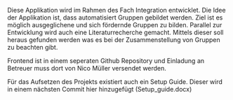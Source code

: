 Diese Applikation wird im Rahmen des Fach Integration entwicklet.
Die Idee der Applikation ist, dass automatisiert Gruppen gebildet werden.
Ziel ist es möglich ausgeglichene und sich fördernde Gruppen zu bilden.
Parallel zur Entwicklung wird auch eine Literaturrecherche gemacht.
Mittels dieser soll heraus gefunden werden was es bei der Zusammenstellung von Gruppen zu beachten gibt.

Frontend ist in einem seperaten Github Repository und Einladung an Betreuer muss dort von Nico Müller versendet werden.

Für das Aufsetzen des Projekts existiert auch ein Setup Guide.
Dieser wird in einem nächsten Commit hier hinzugefügt (Setup_guide.docx)

